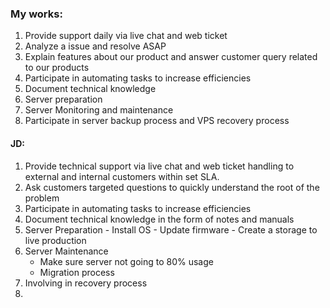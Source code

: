 ### My works:

1. Provide support daily via live chat and web ticket
2. Analyze a issue and resolve ASAP
3. Explain features about our product and answer customer query related to our products
4. Participate in automating tasks to increase efficiencies
5. Document technical knowledge
6. Server preparation
7. Server Monitoring and maintenance
8. Participate in server backup process and VPS recovery process


#### JD:
1. Provide technical support via live chat and web ticket handling to external and internal customers within set SLA.
2. Ask customers targeted questions to quickly understand the root of the problem
3. Participate in automating tasks to increase efficiencies
4. Document technical knowledge in the form of notes and manuals
5. Server Preparation
	   - Install OS
	   - Update firmware
	   - Create a storage to live production
6.  Server Maintenance
	 - Make sure server not going to 80% usage
	 - Migration process
7. Involving in recovery process
8. 